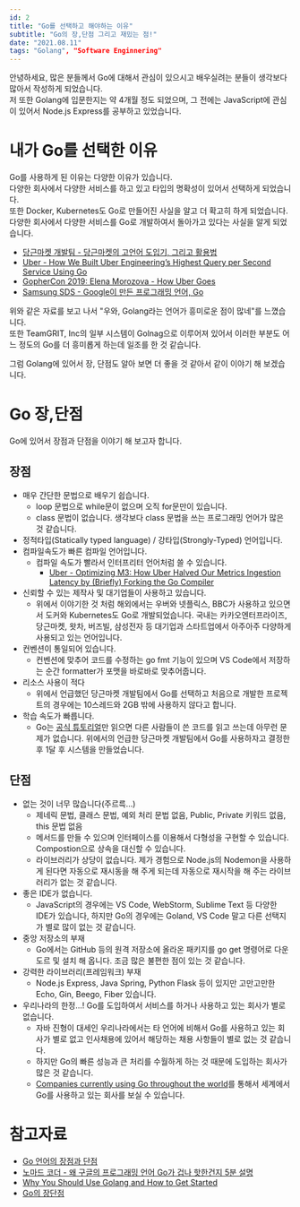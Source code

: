 ```yaml
---
id: 2
title: "Go를 선택하고 해야하는 이유"
subtitle: "Go의 장,단점 그리고 재밌는 점!"
date: "2021.08.11"
tags: "Golang", "Software Enginnering"
---
```

안녕하세요, 많은 분들께서 Go에 대해서 관심이 있으시고 배우실려는 분들이 생각보다 많아서 작성하게 되었습니다.  
저 또한 Golang에 입문한지는 약 4개월 정도 되었으며, 그 전에는 JavaScript에 관심이 있어서 Node.js Express를 공부하고 있었습니다.

# 내가 Go를 선택한 이유
Go를 사용하게 된 이유는 다양한 이유가 있습니다.  
다양한 회사에서 다양한 서비스를 하고 있고 타입의 명확성이 있어서 선택하게 되었습니다.  
또한 Docker, Kubernetes도 Go로 만들어진 사실을 알고 더 확고히 하게 되었습니다.  
다양한 회사에서 다양한 서비스를 Go로 개발하여서 돌아가고 있다는 사실을 알게 되었습니다.  
- [당근마켓 개발팀 - 당근마켓의 고언어 도입기, 그리고 활용법](https://youtu.be/mLIthm96u2Q)
- [Uber - How We Built Uber Engineering’s Highest Query per Second Service Using Go ](https://eng.uber.com/go-geofence-highest-query-per-second-service/
)
- [GopherCon 2019: Elena Morozova - How Uber Goes](https://youtu.be/nLskCRJOdxM)
- [Samsung SDS - Google이 만든 프로그래밍 언어, Go](https://www.samsungsds.com/kr/insights/golang.html)

위와 같은 자료를 보고 나서 "우와, Golang라는 언어가 흥미로운 점이 많네"를 느꼈습니다.  
또한 TeamGRIT, Inc의 일부 시스템이 Golnag으로 이루어져 있어서 이러한 부분도 어느 정도의 Go를 더 흥미롭게 하는데 일조를 한 것 같습니다.

그럼 Golang에 있어서 장, 단점도 알아 보면 더 좋을 것 같아서 같이 이야기 해 보겠습니다.

# Go 장,단점
Go에 있어서 장점과 단점을 이야기 해 보고자 합니다.

## 장점
- 매우 간단한 문법으로 배우기 쉽습니다.
    - loop 문법으로 while문이 없으며 오직 for문만이 있습니다.
    - class 문법이 없습니다. 생각보다 class 문법을 쓰는 프로그래밍 언어가 많은 것 같습니다.
- 정적타입(Statically typed language) / 강타입(Strongly-Typed) 언어입니다.
- 컴파일속도가 빠른 컴파일 언어입니다.
    - 컴파일 속도가 빨라서 인터프리터 언어처럼 쓸 수 있습니다.
        -  [Uber - Optimizing M3: How Uber Halved Our Metrics Ingestion Latency by (Briefly) Forking the Go Compiler ](https://eng.uber.com/optimizing-m3/)
- 신뢰할 수 있는 제작사 및 대기업들이 사용하고 있습니다.
    - 위에서 이야기한 것 처럼 해외에서는 우버와 넷플릭스, BBC가 사용하고 있으면서 도커와 Kubernetes도 Go로 개발되었습니다. 국내는 카카오엔터프라이즈, 당근마켓, 왓차, 버즈빌, 삼성전자 등 대기업과 스타트업에서 아주아주 다양하게 사용되고 있는 언어입니다.
- 컨벤션이 통일되어 있습니다.
    - 컨벤션에 맞추어 코드를 수정하는 go fmt 기능이 있으며 VS Code에서 저장하는 순간 formatter가 포맷을 바로바로 맞추어줍니다.
- 리소스 사용이 적다
    - 위에서 언급했던 당근마켓 개발팀에서 Go를 선택하고 처음으로 개발한 프로젝트의 경우에는 10스레드와 2GB 밖에 사용하지 않다고 합니다.  
- 학습 속도가 빠릅니다.
    - Go는 [공식 튜토리얼](https://blog.seulgi.kim/2016/07/go.html)만 읽으면 다른 사람들이 쓴 코드를 읽고 쓰는데 아무런 문제가 없습니다. 위에서의 언급한 당근마켓 개발팀에서 Go를 사용하자고 결정한 후 1달 후 시스템을 만들었습니다.

## 단점
- 없는 것이 너무 많습니다(주르륵...)
    - 제네릭 문법, 클래스 문법, 예외 처리 문법 없음, Public, Private 키워드 없음, this 문법 없음
    - 메서드를 만들 수 있으며 인터페이스를 이용해서 다형성을 구현할 수 있습니다. Compostion으로 상속을 대신할 수 있습니다.
    - 라이브러리가 상당이 없습니다. 제가 경험으로 Node.js의 Nodemon을 사용하게 된다면 자동으로 재시동을 해 주게 되는데 자동으로 재시작을 해 주는 라이브러리가 없는 것 같습니다.
- 좋은 IDE가 없습니다.
    - JavaScript의 경우에는 VS Code, WebStorm, Sublime Text 등 다양한 IDE가 있습니다, 하지만 Go의 경우에는 Goland, VS Code 말고 다른 선택지가 별로 많이 없는 것 같습니다.
- 중앙 저장소의 부재
    - Go에서는 GitHub 등의 원격 저장소에 올라온 패키지를 go get 명령어로 다운도르 및 설치 해 옵니다. 조금 많은 불편한 점이 있는 것 같습니다.
- 강력한 라이브러리(프레임워크) 부재
    - Node.js Express, Java Spring, Python Flask 등이 있지만 고만고만한 Echo, Gin, Beego, Fiber 있습니다.
- 우리나라의 한정...! Go를 도입하여서 서비스를 하거나 사용하고 있는 회사가 별로 없습니다.
    - 자바 진형이 대세인 우리나라에서는 타 언어에 비해서 Go를 사용하고 있는 회사가 별로 없고 인사채용에 있어서 해당하는 채용 사항들이 별로 없는 것 같습니다.
    - 하지만 Go의 빠른 성능과 큰 처리를 수월하게 하는 것 때문에 도입하는 회사가 많은 것 같습니다.
    - [Companies currently using Go throughout the world](https://github.com/golang/go/wiki/GoUsers)를 통해서 세계에서 Go를 사용하고 있는 회사를 보실 수 있습니다.

# 참고자료
- [Go 언어의 장점과 단점](https://covenant.tistory.com/204)
- [노마드 코더 - 왜 구글의 프로그래밍 언어 Go가 겁나 핫한건지 5분 설명](https://youtu.be/VDaMhtWNSQU)
- [Why You Should Use Golang and How to Get Started](https://www.rtinsights.com/why-you-should-use-golang-and-how-to-get-started/)
- [Go의 장단점](https://blog.seulgi.kim/2016/07/go.html)